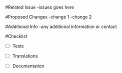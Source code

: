 #Related Issue
-issues goes here

#Proposed Changes
-change 1
-change 2

#Additional Info
-any additional information or contact

#Checklist
-[ ] Tests
-[ ] Translations
-[ ] Documentation

